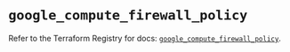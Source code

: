 # `google_compute_firewall_policy`

Refer to the Terraform Registry for docs: [`google_compute_firewall_policy`](https://registry.terraform.io/providers/hashicorp/google-beta/5.13.0/docs/resources/google_compute_firewall_policy).

